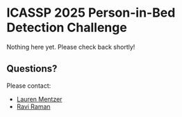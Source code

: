 # ICASSP 2025 Person-in-Bed Detection Challenge

Nothing here yet. Please check back shortly!


## Questions? 

Please contact:
- <a href="&#x6c;&#x61;&#x75;&#x72;&#x65;&#x6e;&#x2e;&#x6d;&#x65;&#x6e;&#x74;&#x7a;&#x65;&#x72;&#x40;&#x61;&#x6e;&#x61;&#x6c;&#x6f;&#x67;&#x2e;&#x63;&#x6f;&#x6d;">Lauren Mentzer</a>
- <a href="&#x72;&#x61;&#x76;&#x69;&#x2e;&#x72;&#x61;&#x6d;&#x61;&#x6e;&#x40;&#x61;&#x6e;&#x61;&#x6c;&#x6f;&#x67;&#x2e;&#x63;&#x6f;&#x6d;">Ravi Raman</a>
